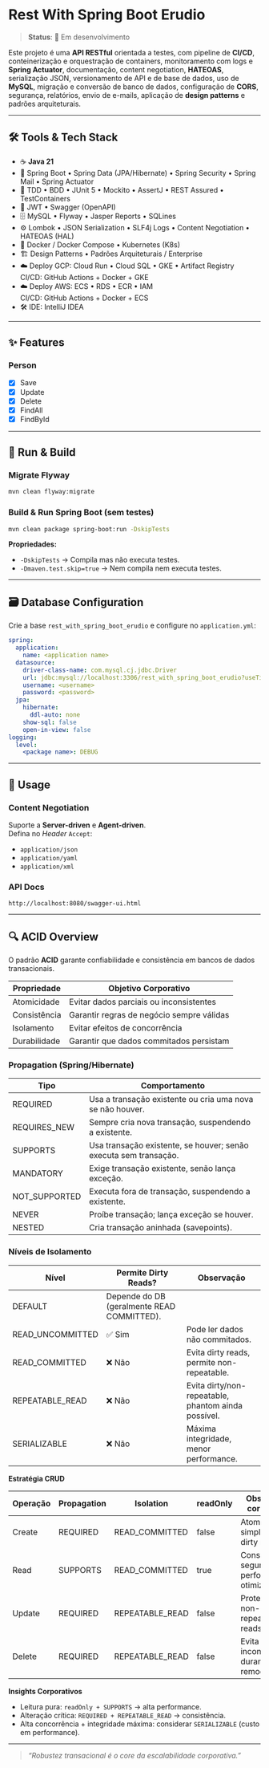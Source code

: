 # Rest With Spring Boot Erudio

> **Status**: 🚧 Em desenvolvimento

Este projeto é uma **API RESTful** orientada a testes, com pipeline de **CI/CD**, conteinerização e orquestração de containers, monitoramento com logs e **Spring Actuator**, documentação, content negotiation, **HATEOAS**, serialização JSON, versionamento de API e de base de dados, uso de **MySQL**, migração e conversão de banco de dados, configuração de **CORS**, segurança, relatórios, envio de e-mails, aplicação de **design patterns** e padrões arquiteturais.

---

## 🛠️ Tools & Tech Stack

- ☕ **Java 21**
- 🧩 Spring Boot • Spring Data (JPA/Hibernate) • Spring Security • Spring Mail • Spring Actuator
- 🧪 TDD • BDD • JUnit 5 • Mockito • AssertJ • REST Assured • TestContainers
- 🔑 JWT • Swagger (OpenAPI)
- 🗄️ MySQL • Flyway • Jasper Reports • SQLines
- ⚙️ Lombok • JSON Serialization • SLF4j Logs • Content Negotiation • HATEOAS (HAL)
- 🐳 Docker / Docker Compose • Kubernetes (K8s)
- 🏗️ Design Patterns • Padrões Arquiteturais / Enterprise
- ☁️ Deploy GCP: Cloud Run • Cloud SQL • GKE • Artifact Registry  
  CI/CD: GitHub Actions + Docker + GKE
- ☁️ Deploy AWS: ECS • RDS • ECR • IAM  
  CI/CD: GitHub Actions + Docker + ECS
- 🛠️ IDE: IntelliJ IDEA

---

## ✨ Features

### Person
- [x] Save
- [x] Update
- [x] Delete
- [x] FindAll
- [x] FindById

---

## 🚀 Run & Build

### Migrate Flyway
```bash
mvn clean flyway:migrate
```

### Build & Run Spring Boot (sem testes)
```bash
mvn clean package spring-boot:run -DskipTests
```
**Propriedades:**
- `-DskipTests` → Compila mas não executa testes.
- `-Dmaven.test.skip=true` → Nem compila nem executa testes.

---

## 🗃️ Database Configuration

Crie a base `rest_with_spring_boot_erudio` e configure no `application.yml`:

```yaml
spring:
  application:
    name: <application name>
  datasource:
    driver-class-name: com.mysql.cj.jdbc.Driver
    url: jdbc:mysql://localhost:3306/rest_with_spring_boot_erudio?useTimezone=true&serverTimezone=UTC
    username: <username>
    password: <password>
  jpa:
    hibernate:
      ddl-auto: none
    show-sql: false
    open-in-view: false
logging:
  level:
    <package name>: DEBUG
```

---

## 📡 Usage

### Content Negotiation
Suporte a **Server-driven** e **Agent-driven**.  
Defina no *Header* `Accept`:
- `application/json`
- `application/yaml`
- `application/xml`

### API Docs
`http://localhost:8080/swagger-ui.html`

---

## 🔍 ACID Overview

O padrão **ACID** garante confiabilidade e consistência em bancos de dados transacionais.

| Propriedade  | Objetivo Corporativo                      |
|-------------|--------------------------------------------|
| Atomicidade | Evitar dados parciais ou inconsistentes    |
| Consistência| Garantir regras de negócio sempre válidas  |
| Isolamento  | Evitar efeitos de concorrência             |
| Durabilidade| Garantir que dados commitados persistam    |

### Propagation (Spring/Hibernate)
| Tipo          | Comportamento                                                           |
|-------------- |-------------------------------------------------------------------------|
| REQUIRED      | Usa a transação existente ou cria uma nova se não houver.               |
| REQUIRES_NEW  | Sempre cria nova transação, suspendendo a existente.                    |
| SUPPORTS      | Usa transação existente, se houver; senão executa sem transação.        |
| MANDATORY     | Exige transação existente, senão lança exceção.                         |
| NOT_SUPPORTED | Executa fora de transação, suspendendo a existente.                     |
| NEVER         | Proíbe transação; lança exceção se houver.                              |
| NESTED        | Cria transação aninhada (savepoints).                                   |

### Níveis de Isolamento
| Nível               | Permite Dirty Reads? | Observação                                                   |
|---------------------|----------------------|--------------------------------------------------------------|
| DEFAULT            | Depende do DB (geralmente READ COMMITTED). |                          |
| READ_UNCOMMITTED   | ✅ Sim               | Pode ler dados não commitados.                               |
| READ_COMMITTED     | ❌ Não               | Evita dirty reads, permite non-repeatable.                   |
| REPEATABLE_READ    | ❌ Não               | Evita dirty/non-repeatable, phantom ainda possível.          |
| SERIALIZABLE       | ❌ Não               | Máxima integridade, menor performance.                       |

**Estratégia CRUD**  

| Operação | Propagation | Isolation        | readOnly | Observação corporativa                  |
| -------- | ----------- | ---------------- | -------- | --------------------------------------- |
| Create   | REQUIRED    | READ\_COMMITTED  | false    | Atomicidade simples, evita dirty reads. |
| Read     | SUPPORTS    | READ\_COMMITTED  | true     | Consulta segura, performance otimizada. |
| Update   | REQUIRED    | REPEATABLE\_READ | false    | Protege contra non-repeatable reads.    |
| Delete   | REQUIRED    | REPEATABLE\_READ | false    | Evita inconsistências durante remoção.  |

**Insights Corporativos**
- Leitura pura: `readOnly + SUPPORTS` → alta performance.
- Alteração crítica: `REQUIRED + REPEATABLE_READ` → consistência.
- Alta concorrência + integridade máxima: considerar `SERIALIZABLE` (custo em performance).

---

> *“Robustez transacional é o core da escalabilidade corporativa.”*
